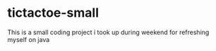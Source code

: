 # tictactoe-small

This is a small coding project i took up during weekend for refreshing myself on java
